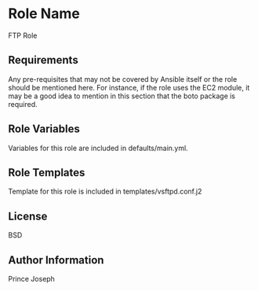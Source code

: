 
Role Name
=========

FTP Role

Requirements
------------

Any pre-requisites that may not be covered by Ansible itself or the role should be mentioned here. For instance, if the role uses the EC2 module, it may be a good idea to mention in this section that the boto package is required.

Role Variables
--------------

Variables for this role are included in defaults/main.yml.

Role Templates
--------------

Template for this role is included in templates/vsftpd.conf.j2 


License
-------

BSD

Author Information
------------------

Prince Joseph


